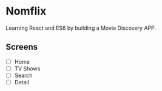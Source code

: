 # Nomflix

Learning React and ES6 by building a Movie Discovery APP.

## Screens

- [ ] Home
- [ ] TV Shows
- [ ] Search
- [ ] Detail
